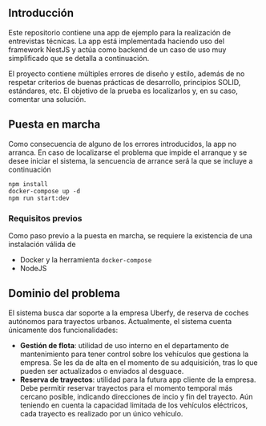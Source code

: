 ## Introducción
Este repositorio contiene una app de ejemplo para la realización de entrevistas técnicas. La app está implementada haciendo uso del framework NestJS y actúa como backend de un caso de uso muy simplificado que se detalla a continuación.

El proyecto contiene múltiples errores de diseño y estilo, además de no respetar criterios de buenas prácticas de desarrollo, principios SOLID, estándares, etc. El objetivo de la prueba es localizarlos y, en su caso, comentar una solución.

## Puesta en marcha
Como consecuencia de alguno de los errores introducidos, la app no arranca. En caso de localizarse el problema que impide el arranque y se desee iniciar el sistema, la sencuencia de arrance será la que se incluye a continuación

```shell
npm install
docker-compose up -d
npm run start:dev
```

### Requisitos previos
Como paso previo a la puesta en marcha, se requiere la existencia de una instalación válida de
 - Docker y la herramienta `docker-compose`
 - NodeJS

## Dominio del problema
El sistema busca dar soporte a la empresa Uberfy, de reserva de coches autónomos para trayectos urbanos. Actualmente, el sistema cuenta únicamente dos funcionalidades:
- **Gestión de flota**: utilidad de uso interno en el departamento de mantenimiento para tener control sobre los vehículos que gestiona la empresa. Se les da de alta en el momento de su adquisición, tras lo que pueden ser actualizados o enviados al desguace.
- **Reserva de trayectos**: utilidad para la futura app cliente de la empresa. Debe permitir reservar trayectos para el momento temporal más cercano posible, indicando direcciones de incio y fin del trayecto. Aún teniendo en cuenta la capacidad limitada de los vehículos eléctricos, cada trayecto es realizado por un único vehículo.
